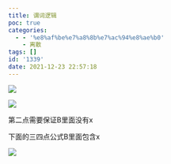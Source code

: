 ```yaml
---
title: 谓词逻辑
poc: true
categories:
  - - '%e8%af%be%e7%a8%8b%e7%ac%94%e8%ae%b0'
    - 离散
tags: []
id: '1339'
date: 2021-12-23 22:57:18
---
```


![](https://raw.githubusercontent.com/Valkierja/ALLPIC/main/img/202303172100880.png)

![](https://raw.githubusercontent.com/Valkierja/ALLPIC/main/img/202303172100501.png)

第二点需要保证B里面没有x

下面的三四点公式B里面包含x

![](https://raw.githubusercontent.com/Valkierja/ALLPIC/main/img/202303172100698.png)